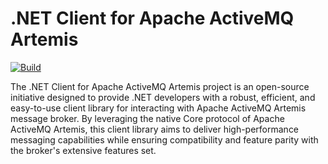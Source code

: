 # .NET Client for Apache ActiveMQ Artemis

[![Build](https://github.com/Havret/dotnet-activemq-artemis-core-client/actions/workflows/build.yml/badge.svg)](https://github.com/Havret/dotnet-activemq-artemis-core-client/actions/workflows/build.yml)

The .NET Client for Apache ActiveMQ Artemis project is an open-source initiative designed to provide .NET developers with a robust, efficient, and easy-to-use client library for interacting with Apache ActiveMQ Artemis message broker. By leveraging the native Core protocol of Apache ActiveMQ Artemis, this client library aims to deliver high-performance messaging capabilities while ensuring compatibility and feature parity with the broker's extensive features set.
